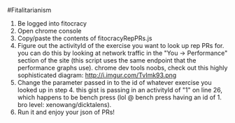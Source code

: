 #Fitalitarianism

1. Be logged into fitocracy
2. Open chrome console
3. Copy/paste the contents of fitocracyRepPRs.js 
4. Figure out the activityId of the exercise you want to look up rep PRs for. you can do this by looking at network traffic in the "You -> Performance" section of the site (this script uses the same endpoint that the performance graphs use). chrome dev tools noobs, check out this highly sophisticated diagram: http://i.imgur.com/TvImk93.png
5. Change the parameter passed in to the id of whatever exercise you looked up in step 4. this gist is passing in an activityId of "1" on line 26, which happens to be bench press (lol @ bench press having an id of 1. bro level: xenowang/dicktalens).
6. Run it and enjoy your json of PRs!
